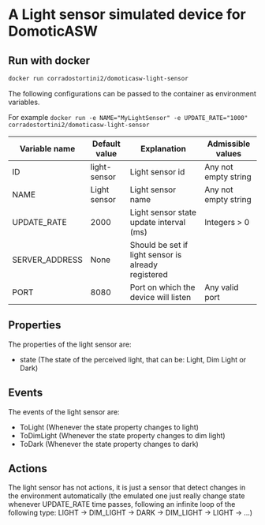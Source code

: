 # A Light sensor simulated device for DomoticASW

## Run with docker

```sh
docker run corradostortini2/domoticasw-light-sensor
```

The following configurations can be passed to the container as environment variables.

For example `docker run -e NAME="MyLightSensor" -e UPDATE_RATE="1000" corradostortini2/domoticasw-light-sensor`

| Variable name  | Default value | Explanation                                         | Admissible values    |
|----------------|---------------|-----------------------------------------------------|----------------------|
| ID             | light-sensor  | Light sensor id                                     | Any not empty string |
| NAME           | Light sensor  | Light sensor name                                   | Any not empty string |
| UPDATE_RATE    | 2000          | Light sensor state update interval (ms)             | Integers > 0         |
| SERVER_ADDRESS | None          | Should be set if light sensor is already registered |                      |
| PORT           | 8080          | Port on which the device will listen                | Any valid port       |

## Properties

The properties of the light sensor are:
  - state (The state of the perceived light, that can be: Light, Dim Light or Dark)

## Events

The events of the light sensor are:
  - ToLight (Whenever the state property changes to light)
  - ToDimLight (Whenever the state property changes to dim light)
  - ToDark (Whenever the state property changes to dark)

## Actions

The light sensor has not actions, it is just a sensor that detect changes in the environment automatically (the emulated one just really change state whenever UPDATE_RATE time passes, following an infinite loop of the following type: LIGHT -> DIM_LIGHT -> DARK -> DIM_LIGHT -> LIGHT -> ...)
